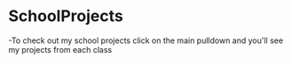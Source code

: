 # SchoolProjects
-To check out my school projects click on the main pulldown and you'll see my projects from each class

